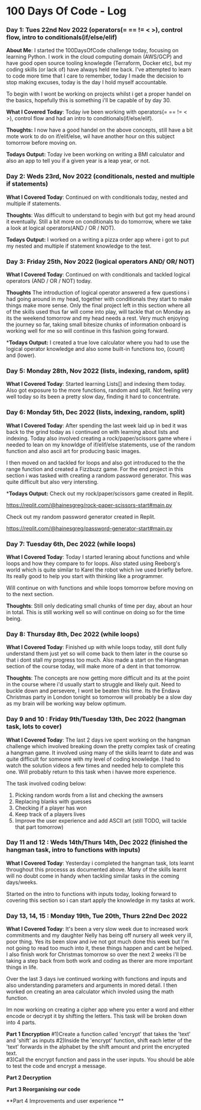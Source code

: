 # 100 Days Of Code - Log

### Day 1: Tues 22nd Nov 2022 (operators(= == != < >), control flow, intro to conditionals(if/else/elif)

**About Me**: I started the 100DaysOfCode challenge today, focusing on learning Python. I work in the cloud computing domain (AWS/GCP) and have good open source tooling knowlegde (Terraform, Docker etc), but my coding skills (or lack of) have always held me back. I've attempted to learn to code more time that I care to remember, today I made the decision to stop making excuses, today is the day I hold myself accountable. 

To begin with I wont be working on projects whilst i get a proper handel on the basics, hopefully this is something i'll be capable of by day 30.

**What I Covered Today**: Today ive been working with operators(= == != < >), control flow and had an intro to conditionals(if/else/elif).

**Thoughts:** I now have a good handel on the above concepts, still have a bit mote work to do on if/elif/else, wil have another hour on this subject tomorrow before moving on.

**Todays Output:** Today ive been working on writing a BMI calculator and also an app to tell you if a given year is a leap year, or not.


### Day 2: Weds 23rd, Nov 2022 (conditionals, nested and multiple if statements)

**What I Covered Today**: Continued on with conditionals today, nested and multiple if statements.

**Thoughts**: Was difficult to understand to begin with but got my head around it eventually. Still a bit more on conditionals to do tomorrow, where we take a look at logical operators(AND / OR / NOT). 

**Todays Output:** I worked on a writing a pizza order app where i got to put my nested and multiple if statement knowledge to the test.


### Day 3: Friday 25th, Nov 2022 (logical operators AND/ OR/ NOT)

**What I Covered Today**: Continued on with conditionals and tackled logical operators (AND / OR / NOT) today.

**Thoughts** The introduction of logical operator answered a few questions i had going around in my head, together with conditionals they start to make things make more sense. Only the final project left in this section where all of the skills used thus far will come into play, will tackle that on Monday as its the weekend tomorrow and my head needs a rest. Very much enjoying the journey so far, taking small bitesize chunks of information onboard is working well for me so will continue in this fashion going forward. 

***Todays Output:** I created a true love calculator where you had to use the logical operator knowledge and also some built-in functions too, (count) and (lower).

### Day 5: Monday 28th, Nov 2022 (lists, indexing, random, split)

**What I Covered Today**: Started learning Lists[] and indexing them today. Also got exposure to the more functions, random and split. Not feeling very well today so its been a pretty slow day, finding it hard to concentrate.

### Day 6: Monday 5th, Dec 2022 (lists, indexing, random, split)

**What I Covered Today**: After spending the last week laid up in bed it was back to the grind today as i continued on with learning about lists and indexing. Today also involved creating a rock/paper/scissors game where i needed to lean on my knowldge of if/elif/else statements, use of the random function and also ascii art for producing basic images. 

I then moved on and tackled for loops and also got introduced to the the range function and created a Fizzbuzz game. For the end project in this section i was tasked with creating a random password generator. This was quite difficult but also very intersting. 

***Todays Output:** 
Check out my rock/paper/scissors game created in Replit.

https://replit.com/@hainesgreg/rock-paper-scissors-start#main.py

Check out my random password generator created in Replit.

https://replit.com/@hainesgreg/password-generator-start#main.py

### Day 7: Tuesday 6th, Dec 2022 (while loops)

**What I Covered Today**: Today I started leraning about functions and while loops and how they compare to for loops. Also stated using Reeborg's world which is quite similar to Karel the robot which ive used briefly before. Its really good to help you start with thinking like a programmer.

Will continue on with functions and while loops tomorrow before moving on to the next section.  

**Thoughts**: Still only dedicating small chunks of time per day, about an hour in total. This is still working well so will continue on doing so for the time being. 

### Day 8: Thursday 8th, Dec 2022 (while loops)

**What I Covered Today**: Finished up with while loops today, still dont fully understand them just yet so will come back to them later in the course so that i dont stall my progress too much. Also made a start on the Hangman section of the course today, will make more of a dent in that tomorrow. 

**Thoughts**: The concepts are now getting more difficult and its at the point in the course where i'd usually start to struggle and likely quit. Need to buckle down and persevere, I wont be beaten this time. Its the Endava Christmas party in London tonight so tomorrow will probably be a slow day as my brain will be working way below optimum.


### Day 9 and 10 : Friday 9th/Tuesday 13th, Dec 2022 (hangman task, lots to cover)

**What I Covered Today**: The last 2 days ive spent working on the hangman challenge which involved breaking down the pretty complex task of creating a hangman game. It involved using many of the skills learnt to date and was quite difficult for someone with my level of coding knowledge. I had to watch the solution videos a few times and needed help to complete this one. Will probably return to this task when i havwe more experience.

The task involved coding below:
1) Picking random words from a list and checking the awnsers
2) Replacing blanks with guesses
3) Checking if a player has won
4) Keep track of a players lives
5) Improve the user experience and add ASCII art (still TODO, will tackle that part tomorrow)

### Day 11 and 12 : Weds 14th/Thurs 14th, Dec 2022 (finished the hangman task, intro to functions with inputs)

**What I Covered Today**: Yesterday i completed the hangman task, lots learnt throughout this processs as documented above. Many of the skills learnt will no doubt come in handy when tackling similar tasks in the coming days/weeks.

Started on the intro to functions with inputs today, looking forward to covering this section so i can start apply the knowledge in my tasks at work.

### Day 13, 14, 15 : Monday 19th, Tue 20th, Thurs 22nd Dec 2022 

**What I Covered Today**: It's been a very slow week due to increased work commitments and my daughter Nelly has being off nursery all week very ill, poor thing. Yes its been slow and ive not got much done this week but I'm not going to read too much into it, these things happen and cant be helped. I also finish work for Christmas tomorrow so over the next 2 weeks i'll be taking a step back from both work and coding as therer are more important things in life.

Over the last 3 days ive continued working with functions and inputs and also understanding parameters and arguments in mored detail. I then worked on creating an area calculator which involed using the math function. 

Im now working on creating a cipher app where you enter a word and either encode or decrypt it by shifting the letters. This task will be broken down into 4 parts.

**Part 1**
**Encryption**
#1)Create a function called 'encrypt' that takes the 'text' and 'shift' as inputs
#2)Inside the 'encrypt' function, shift each letter of the 'text' forwards in the alphabet by the shift amount and print the encrypted text.  
#3)Call the encrypt function and pass in the user inputs. You should be able to test the code and encrypt a message. 

**Part 2
Decryption**

**Part 3
Reorganising our code**

**Part 4
Improvements and user experience **





